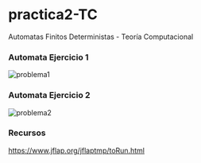 # practica2-TC
Automatas Finitos Deterministas - Teoría Computacional


### Automata Ejercicio 1

![problema1](https://user-images.githubusercontent.com/88689761/202968740-1e7e80e4-45fd-42ff-a2d4-ee1ae0bff700.jpg)


### Automata Ejercicio 2

![problema2](https://user-images.githubusercontent.com/88689761/202968827-cd7430e9-cc20-4374-be22-ed3e810d66eb.jpg)


### Recursos

https://www.jflap.org/jflaptmp/toRun.html


